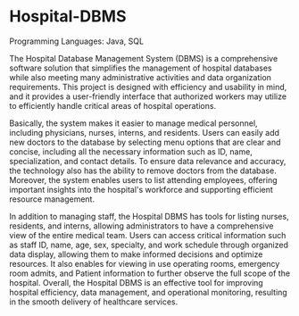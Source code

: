 # Hospital-DBMS

Programming Languages: Java, SQL 

The Hospital Database Management System (DBMS) is a comprehensive software solution that simplifies the management of hospital databases while also meeting many administrative activities and data organization requirements. This project is designed with efficiency and usability in mind, and it provides a user-friendly interface that authorized workers may utilize to efficiently handle critical areas of hospital operations.

Basically, the system makes it easier to manage medical personnel, including physicians, nurses, interns, and residents. Users can easily add new doctors to the database by selecting menu options that are clear and concise, including all the necessary information such as ID, name, specialization, and contact details. To ensure data relevance and accuracy, the technology also has the ability to remove doctors from the database. Moreover, the system enables users to list attending employees, offering important insights into the hospital's workforce and supporting efficient resource management.

In addition to managing staff, the Hospital DBMS has tools for listing nurses, residents, and interns, allowing administrators to have a comprehensive view of the entire medical team. Users can access critical information such as staff ID, name, age, sex, specialty, and work schedule through organized data display, allowing them to make informed decisions and optimize resources. It also enables for viewing in use operating rooms, emergency room admits, and Patient information to further observe the full scope of the hospital. Overall, the Hospital DBMS is an effective tool for improving hospital efficiency, data management, and operational monitoring, resulting in the smooth delivery of healthcare services.
